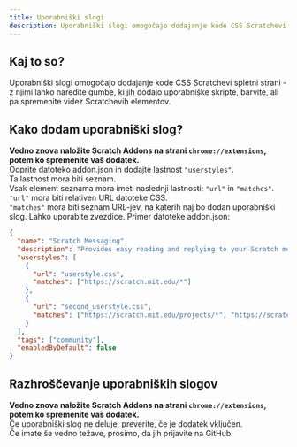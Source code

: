 ```yaml
---
title: Uporabniški slogi
description: Uporabniški slogi omogočajo dodajanje kode CSS Scratchevi spletni strani - z njimi lahko naredite gumbe, ki jih dodajo uporabniške skripte, barvite, ali pa spremenite videz Scratchevih elementov.
---
```

## Kaj to so?
Uporabniški slogi omogočajo dodajanje kode CSS Scratchevi spletni strani - z njimi lahko naredite gumbe, ki jih dodajo uporabniške skripte, barvite, ali pa spremenite videz Scratchevih elementov.

## Kako dodam uporabniški slog?
**Vedno znova naložite Scratch Addons na strani `chrome://extensions`, potem ko spremenite vaš dodatek.**  
Odprite datoteko addon.json in dodajte lastnost `"userstyles"`.  
Ta lastnost mora biti seznam.  
Vsak element seznama mora imeti naslednji lastnosti: `"url"` in `"matches"`.  
`"url"` mora biti relativen URL datoteke CSS.  
`"matches"` mora biti seznam URL-jev, na katerih naj bo dodan uporabniški slog. Lahko uporabite zvezdice.
Primer datoteke addon.json:
```json
{
  "name": "Scratch Messaging",
  "description": "Provides easy reading and replying to your Scratch messages.",
  "userstyles": [
    {
      "url": "userstyle.css",
      "matches": ["https://scratch.mit.edu/*"]
    },
    {
      "url": "second_userstyle.css",
      "matches": ["https://scratch.mit.edu/projects/*", "https://scratch.mit.edu/users/*"]
    }
  ],
  "tags": ["community"],
  "enabledByDefault": false
}
```

## Razhroščevanje uporabniških slogov
**Vedno znova naložite Scratch Addons na strani `chrome://extensions`, potem ko spremenite vaš dodatek.**  
Če uporabniški slog ne deluje, preverite, če je dodatek vključen.  
Če imate še vedno težave, prosimo, da jih prijavite na GitHub.
